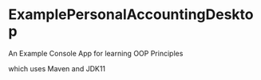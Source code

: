 # ExamplePersonalAccountingDesktop
An Example Console App for learning OOP Principles

which uses Maven and JDK11
